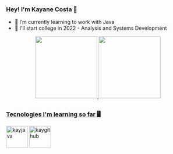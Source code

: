 ### Hey! I'm Kayane Costa 👋

- 🌱 I’m currently learning to work with Java
- 📖 I'll start college in 2022 - Analysis and Systems Development

<div align="center">
  <a href="https://github.com/kayane-developer">
  <img height="170em" src="https://github-readme-stats.vercel.app/api?username=kayane-developer&show_icons=true&theme=synthwave&include_all_commits=true&count_private=true"/>
  <img height="170em" src="https://github-readme-stats.vercel.app/api/top-langs/?username=kayane-developer&layout=compact&langs_count=7&theme=synthwave"/>
</div>
  
  ##
  
### Tecnologies I'm learning so far 🖥
  <img align="left" alt="kayjava" height="60" width="60" src = "https://cdn.jsdelivr.net/gh/devicons/devicon/icons/java/java-original.svg" />
  <img align="left" alt="kaygithub" height="60" width="60" src = "https://cdn.jsdelivr.net/gh/devicons/devicon/icons/github/github-original-wordmark.svg" />
 

